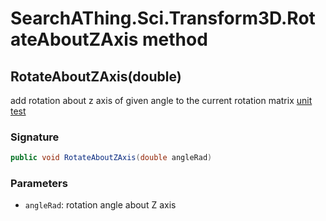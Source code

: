 # SearchAThing.Sci.Transform3D.RotateAboutZAxis method
## RotateAboutZAxis(double)
add rotation about z axis of given angle to the current rotation matrix
            [unit test](/test/Transform3D/Transform3D_0001.cs)

### Signature
```csharp
public void RotateAboutZAxis(double angleRad)
```
### Parameters
- `angleRad`: rotation angle about Z axis

